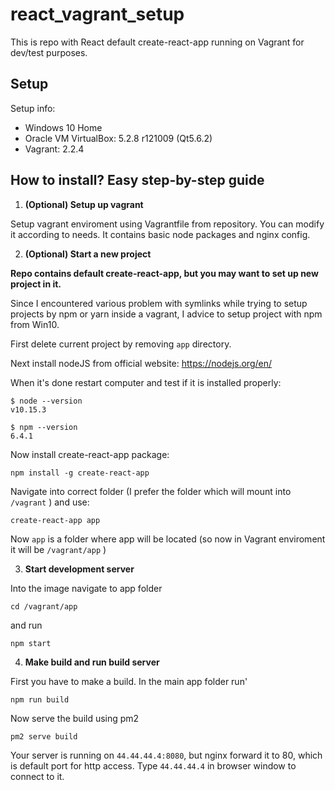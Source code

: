 # react_vagrant_setup
This is repo with React default create-react-app running on Vagrant for dev/test purposes.

## Setup

Setup info:
- Windows 10 Home
- Oracle VM VirtualBox: 5.2.8 r121009 (Qt5.6.2)
- Vagrant: 2.2.4

## How to install? Easy step-by-step guide

1. **(Optional) Setup up vagrant**

Setup vagrant enviroment using Vagrantfile from repository. You can modify it according to needs. 
It contains basic node packages and nginx config.


2. **(Optional) Start a new project**

**Repo contains default create-react-app, but you may want to set up new project in it.**

Since I encountered various problem with symlinks while trying to setup projects by npm or yarn inside a vagrant, I advice 
to setup project with npm from Win10.

First delete current project by removing `app` directory.

Next install nodeJS from official website:
https://nodejs.org/en/

When it's done restart computer and test if it is installed properly:

```
$ node --version
v10.15.3

$ npm --version
6.4.1
```

Now install create-react-app package:

```
npm install -g create-react-app
```

Navigate into correct folder (I prefer the folder which will mount into `/vagrant` ) and use:

```
create-react-app app
```

Now `app` is a folder where app will be located (so now in Vagrant enviroment it will be `/vagrant/app` )



3. **Start development server**

Into the image navigate to app folder

```
cd /vagrant/app
```

and run

```
npm start
```


4. **Make build and run build server**

First you have to make a build. In the main app folder run'

```
npm run build
```

Now serve the build using pm2

```
pm2 serve build
```

Your server is running on `44.44.44.4:8080`, but nginx forward it to 80, which is default port for http access. 
Type `44.44.44.4` in browser window to connect to it.
